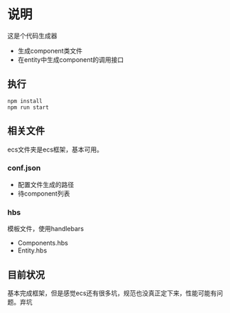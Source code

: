 # 说明

这是个代码生成器
- 生成component类文件
- 在entity中生成component的调用接口

## 执行

``` 
npm install
npm run start
```

## 相关文件

ecs文件夹是ecs框架，基本可用。


### conf.json

- 配置文件生成的路径
- 待component列表

### hbs

模板文件，使用handlebars
- Components.hbs 
- Entity.hbs 

## 目前状况

基本完成框架，但是感觉ecs还有很多坑，规范也没真正定下来，性能可能有问题。弃坑